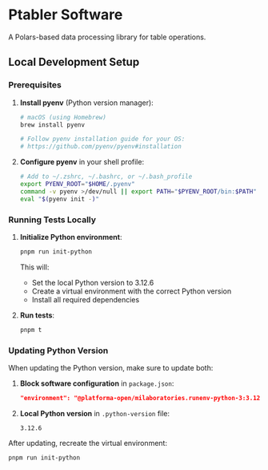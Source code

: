 # Ptabler Software

A Polars-based data processing library for table operations.

## Local Development Setup

### Prerequisites

1. **Install pyenv** (Python version manager):
   ```bash
   # macOS (using Homebrew)
   brew install pyenv
   
   # Follow pyenv installation guide for your OS:
   # https://github.com/pyenv/pyenv#installation
   ```

2. **Configure pyenv** in your shell profile:
   ```bash
   # Add to ~/.zshrc, ~/.bashrc, or ~/.bash_profile
   export PYENV_ROOT="$HOME/.pyenv"
   command -v pyenv >/dev/null || export PATH="$PYENV_ROOT/bin:$PATH"
   eval "$(pyenv init -)"
   ```

### Running Tests Locally

1. **Initialize Python environment**:
   ```bash
   pnpm run init-python
   ```
   This will:
   - Set the local Python version to 3.12.6
   - Create a virtual environment with the correct Python version
   - Install all required dependencies

2. **Run tests**:
   ```bash
   pnpm t
   ```

### Updating Python Version

When updating the Python version, make sure to update both:

1. **Block software configuration** in `package.json`:
   ```json
   "environment": "@platforma-open/milaboratories.runenv-python-3:3.12.6"
   ```

2. **Local Python version** in `.python-version` file:
   ```
   3.12.6
   ```

After updating, recreate the virtual environment:
```bash
pnpm run init-python
```
